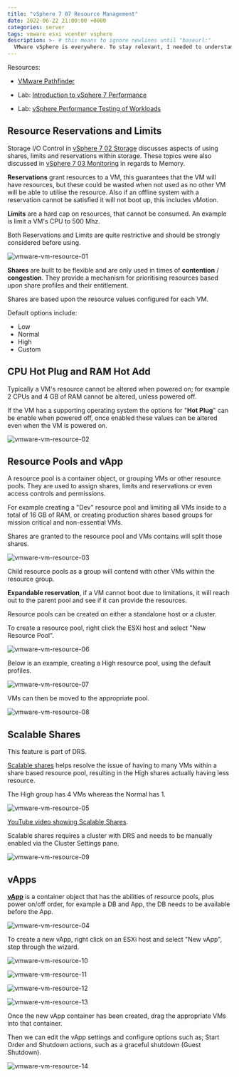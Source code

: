 ```yaml
---
title: "vSphere 7 07 Resource Management"
date: 2022-06-22 21:00:00 +0000
categories: server
tags: vmware esxi vcenter vsphere
description: >- # this means to ignore newlines until "baseurl:"
  VMware vSphere is everywhere. To stay relevant, I needed to understand vSphere. I undertook a learning path, which discusses various topics for a vSphere 7 environment.
---
```


Resources:

* [VMware Pathfinder](https://pathfinder.vmware.com/v3/page/hands-on-labs?menu=overview)

* Lab: [Introduction to vSphere 7 Performance](https://pathfinder.vmware.com/v3/activity/try_intro_to_vsphere)

* Lab: [vSphere Performance Testing of Workloads](https://pathfinder.vmware.com/v3/activity/try_vsphere_testing_workloads)

## Resource Reservations and Limits

Storage I/O Control in [vSphere 7 02 Storage](https://networkingdream.com/server/vsphere-7-02-storage/) discusses aspects of using shares, limits and reservations within storage. These topics were also discussed in [vSphere 7 03 Monitoring](https://networkingdream.com/server/vsphere-7-03-monitoring/) in regards to Memory.

**Reservations** grant resources to a VM, this guarantees that the VM will have resources, but these could be wasted when not used as no other VM will be able to utilise the resource. Also if an offline system with a reservation cannot be satisfied it will not boot up, this includes vMotion.

**Limits** are a hard cap on resources, that cannot be consumed. An example is limit a VM's CPU to 500 Mhz.

Both Reservations and Limits are quite restrictive and should be strongly considered before using.

![vmware-vm-resource-01](/assets/images/posts/vmware-vm-resource-01.png)

**Shares** are built to be flexible and are only used in times of **contention** / **congestion**. They provide a mechanism for prioritising resources based upon share profiles and their entitlement.

Shares are based upon the resource values configured for each VM.

Default options include:

* Low
* Normal
* High
* Custom

## CPU Hot Plug and RAM Hot Add

Typically a VM's resource cannot be altered when powered on; for example 2 CPUs and 4 GB of RAM cannot be altered, unless powered off.

If the VM has a supporting operating system the options for "**Hot Plug**" can be enable when powered off, once enabled these values can be altered even when the VM is powered on.

![vmware-vm-resource-02](/assets/images/posts/vmware-vm-resource-02.png)

## Resource Pools and vApp

A resource pool is a container object, or grouping VMs or other resource pools. They are used to assign shares, limits and reservations or even access controls and permissions.

For example creating a "Dev" resource pool and limiting all VMs inside to a total of 16 GB of RAM, or creating production shares based groups for mission critical and non-essential VMs.

Shares are granted to the resource pool and VMs contains will split those shares.

![vmware-vm-resource-03](/assets/images/posts/vmware-vm-resource-03.png)

Child resource pools as a group will contend with other VMs within the resource group.

**Expandable reservation**, if a VM cannot boot due to limitations, it will reach out to the parent pool and see if it can provide the resources.

Resource pools can be created on either a standalone host or a cluster.

To create a resource pool, right click the ESXi host and select "New Resource Pool".

![vmware-vm-resource-06](/assets/images/posts/vmware-vm-resource-06.png)

Below is an example, creating a High resource pool, using the default profiles.

![vmware-vm-resource-07](/assets/images/posts/vmware-vm-resource-07.png)

VMs can then be moved to the appropriate pool.

![vmware-vm-resource-08](/assets/images/posts/vmware-vm-resource-08.png)

## Scalable Shares

This feature is part of DRS.

[Scalable shares](https://www.yellow-bricks.com/2020/03/12/introducing-scalable-shares-vsphere-7/) helps resolve the issue of having to many VMs within a share based resource pool, resulting in the High shares actually having less resource.

The High group has 4 VMs whereas the Normal has 1.

![vmware-vm-resource-05](/assets/images/posts/vmware-vm-resource-05.png)

[YouTube video showing Scalable Shares](https://www.youtube.com/watch?v=EVWjcr6tzzM).

Scalable shares requires a cluster with DRS and needs to be manually enabled via the Cluster Settings pane.

![vmware-vm-resource-09](/assets/images/posts/vmware-vm-resource-09.png)

## vApps

**[vApp](https://docs.vmware.com/en/VMware-vSphere/7.0/com.vmware.vsphere.vm_admin.doc/GUID-E6E9D2A9-D358-4996-9BC7-F8D9D9645290.html)** is a container object that has the abilities of resource pools, plus power on/off order, for example a DB and App, the DB needs to be available before the App.

![vmware-vm-resource-04](/assets/images/posts/vmware-vm-resource-04.png)

To create a new vApp, right click on an ESXi host and select "New vApp", step through the wizard.

![vmware-vm-resource-10](/assets/images/posts/vmware-vm-resource-10.png)

![vmware-vm-resource-11](/assets/images/posts/vmware-vm-resource-11.png)

![vmware-vm-resource-12](/assets/images/posts/vmware-vm-resource-12.png)

![vmware-vm-resource-13](/assets/images/posts/vmware-vm-resource-13.png)

Once the new vApp container has been created, drag the appropriate VMs into that container.

Then we can edit the vApp settings and configure options such as; Start Order and Shutdown actions, such as a graceful shutdown (Guest Shutdown).

![vmware-vm-resource-14](/assets/images/posts/vmware-vm-resource-14.png)
